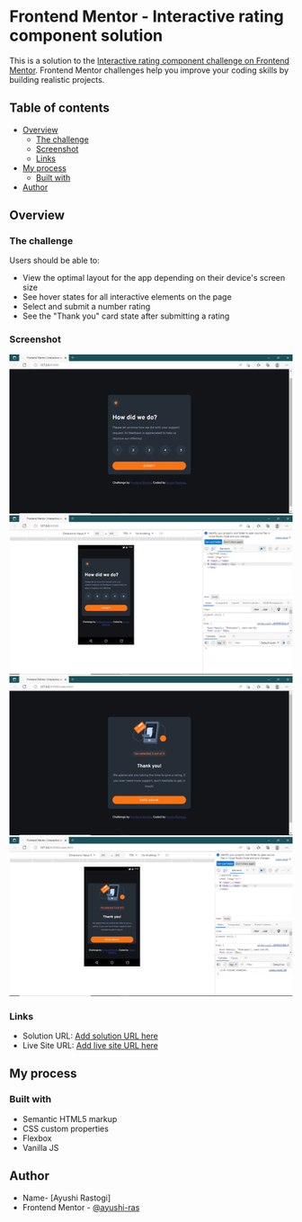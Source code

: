 # Frontend Mentor - Interactive rating component solution

This is a solution to the [Interactive rating component challenge on Frontend Mentor](https://www.frontendmentor.io/challenges/interactive-rating-component-koxpeBUmI). Frontend Mentor challenges help you improve your coding skills by building realistic projects. 

## Table of contents

- [Overview](#overview)
  - [The challenge](#the-challenge)
  - [Screenshot](#screenshot)
  - [Links](#links)
- [My process](#my-process)
  - [Built with](#built-with)
- [Author](#author)



## Overview

### The challenge

Users should be able to:

- View the optimal layout for the app depending on their device's screen size
- See hover states for all interactive elements on the page
- Select and submit a number rating
- See the "Thank you" card state after submitting a rating

### Screenshot

![Desktop](./images/Screenshot%202022-09-13%2002.13.35.png)
![Mobile](./images/Screenshot%202022-09-13%2002.13.07.png)
![Desktop-thanks](./images/Screenshot%202022-09-13%2002.21.20.png)
![Mobile-thanks](./images/Screenshot%202022-09-13%2002.22.07.png)


### Links

- Solution URL: [Add solution URL here](https://your-solution-url.com)
- Live Site URL: [Add live site URL here](https://your-live-site-url.com)

## My process

### Built with

- Semantic HTML5 markup
- CSS custom properties
- Flexbox
- Vanilla JS 


## Author

- Name- [Ayushi Rastogi]
- Frontend Mentor - [@ayushi-ras](https://www.frontendmentor.io/profile/ayushi-ras)

